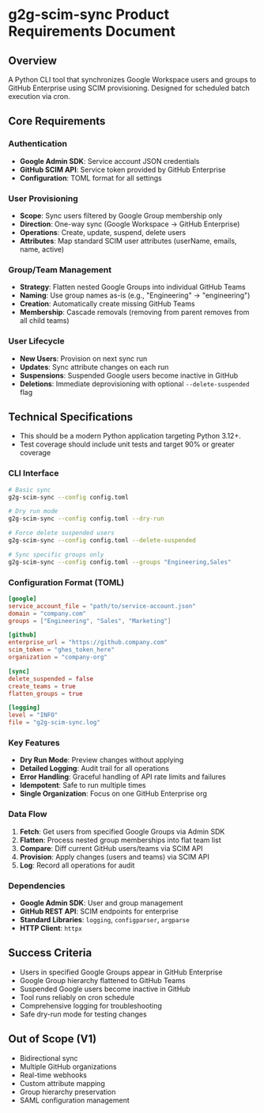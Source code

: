 # g2g-scim-sync Product Requirements Document

## Overview
A Python CLI tool that synchronizes Google Workspace users and groups to GitHub Enterprise using SCIM provisioning. Designed for scheduled batch execution via cron.

## Core Requirements

### Authentication
- **Google Admin SDK**: Service account JSON credentials
- **GitHub SCIM API**: Service token provided by GitHub Enterprise
- **Configuration**: TOML format for all settings

### User Provisioning
- **Scope**: Sync users filtered by Google Group membership only
- **Direction**: One-way sync (Google Workspace → GitHub Enterprise)
- **Operations**: Create, update, suspend, delete users
- **Attributes**: Map standard SCIM user attributes (userName, emails, name, active)

### Group/Team Management
- **Strategy**: Flatten nested Google Groups into individual GitHub Teams
- **Naming**: Use group names as-is (e.g., "Engineering" → "engineering")
- **Creation**: Automatically create missing GitHub Teams
- **Membership**: Cascade removals (removing from parent removes from all child teams)

### User Lifecycle
- **New Users**: Provision on next sync run
- **Updates**: Sync attribute changes on each run
- **Suspensions**: Suspended Google users become inactive in GitHub
- **Deletions**: Immediate deprovisioning with optional `--delete-suspended` flag

## Technical Specifications

- This should be a modern Python application targeting Python 3.12+.
- Test coverage should include unit tests and target 90% or greater coverage

### CLI Interface
```bash
# Basic sync
g2g-scim-sync --config config.toml

# Dry run mode
g2g-scim-sync --config config.toml --dry-run

# Force delete suspended users
g2g-scim-sync --config config.toml --delete-suspended

# Sync specific groups only
g2g-scim-sync --config config.toml --groups "Engineering,Sales"
```

### Configuration Format (TOML)
```toml
[google]
service_account_file = "path/to/service-account.json"
domain = "company.com"
groups = ["Engineering", "Sales", "Marketing"]

[github]
enterprise_url = "https://github.company.com"
scim_token = "ghes_token_here"
organization = "company-org"

[sync]
delete_suspended = false
create_teams = true
flatten_groups = true

[logging]
level = "INFO"
file = "g2g-scim-sync.log"
```

### Key Features
- **Dry Run Mode**: Preview changes without applying
- **Detailed Logging**: Audit trail for all operations
- **Error Handling**: Graceful handling of API rate limits and failures
- **Idempotent**: Safe to run multiple times
- **Single Organization**: Focus on one GitHub Enterprise org

### Data Flow
1. **Fetch**: Get users from specified Google Groups via Admin SDK
2. **Flatten**: Process nested group memberships into flat team list
3. **Compare**: Diff current GitHub users/teams via SCIM API
4. **Provision**: Apply changes (users and teams) via SCIM API
5. **Log**: Record all operations for audit

### Dependencies
- **Google Admin SDK**: User and group management
- **GitHub REST API**: SCIM endpoints for enterprise
- **Standard Libraries**: `logging`, `configparser`, `argparse`
- **HTTP Client**: `httpx`

## Success Criteria
- Users in specified Google Groups appear in GitHub Enterprise
- Google Group hierarchy flattened to GitHub Teams
- Suspended Google users become inactive in GitHub
- Tool runs reliably on cron schedule
- Comprehensive logging for troubleshooting
- Safe dry-run mode for testing changes

## Out of Scope (V1)
- Bidirectional sync
- Multiple GitHub organizations
- Real-time webhooks
- Custom attribute mapping
- Group hierarchy preservation
- SAML configuration management
